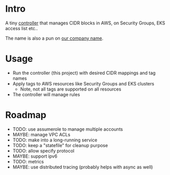 # Intro

A tiny [controller](https://kubernetes.io/docs/concepts/architecture/controller/) that manages CIDR blocks in AWS, on Security Groups, EKS access list etc..

The name is also a pun on [our company name](https://controlant.com/).

# Usage

- Run the controller (this project) with desired CIDR mappings and tag names
- Apply tags to AWS resources like Security Groups and EKS clusters
  - Note, not all tags are supported on all resources
- The controller will manage rules

# Roadmap

- TODO: use assumerole to manage multiple accounts
- MAYBE: manage VPC ACLs
- TODO: make into a long-running service
- TODO: keep a "statefile" for cleanup purpose
- TODO: allow specify protocol
- MAYBE: support ipv6
- TODO: metrics
- MAYBE: use distributed tracing (probably helps with async as well)
